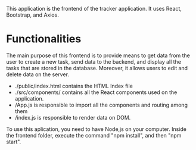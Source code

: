 This application is the frontend of the tracker application. It uses React, Bootstrap, and Axios.

# Functionalities

The main purpose of this frontend is to provide means to get data from the user to create a new task, send data to the backend, and display all the tasks that are stored in the database. Moreover, it allows users to edit and delete data on the server.

* ./public/index.html contains the HTML Index file
* ./src/components/ contains all the React components used on the application.
* /App.js is responsible to import all the components and routing among them
* /index.js is responsible to render data on DOM.

To use this aplication, you need to have Node,js on your computer. Inside the frontend folder, execute the command "npm install", and then "npm start".



